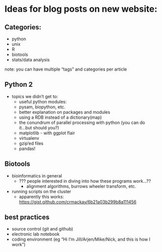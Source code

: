 # Ideas for blog posts on new website:

## Categories:
- python
- unix
- R
- biotools
- stats/data analysis

note: you can have multiple “tags” and categories per article

## Python 2
- topics we didn’t get to:
    - useful python modules:
    - pysam, biopython, etc.
    - better explanation on packages and modules
    - using a RDB instead of a dictionary(map)
    - the conundrum of parallel processing with python (you can do it...but should you?)
    - matplotlib - with ggplot flair
    - virtualenv
    - gzip’ed files
    - pandas!
## Biotools
- bioinformatics in general
    - ??? people interested in diving into how these programs work…??
        - alignment algorithms, burrows wheeler transform, etc. 
- running scripts on the cluster
    - apparently this works: https://gist.github.com/crmackay/6b21a03b299b8a111456
## best practices
- source control (git and github)
- electronic lab notebook
- coding environment (eg “Hi I’m Jill/Arjen/Mike/Nick, and this is how I work”)
